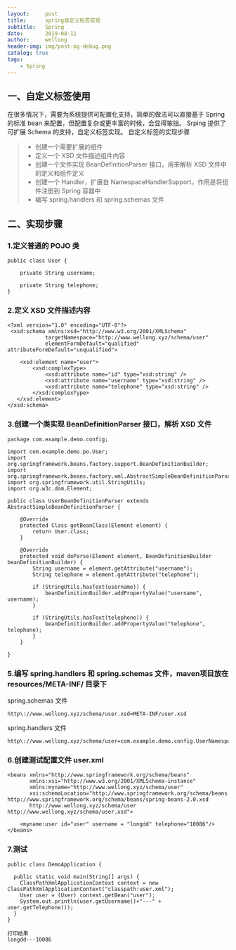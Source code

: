 ```yaml
---
layout:     post
title:      spring自定义标签实现
subtitle:   Spring
date:       2019-08-11
author:     wellong
header-img: img/post-bg-debug.png
catalog: true
tags:
    - Spring
---
```



## 一、自定义标签使用
在很多情况下，需要为系统提供可配置化支持，简单的做法可以直接基于 Spring 的标准 bean 来配置，但配置复杂或更丰富的时候，会显得笨拙。
Srping 提供了可扩展 Schema 的支持，自定义标签实现。
自定义标签的实现步骤
> * 创建一个需要扩展的组件
> * 定义一个 XSD 文件描述组件内容
> * 创建一个文件实现 BeanDefinitionParser 接口，用来解析 XSD 文件中的定义和组件定义
> * 创建一个 Handler，扩展自 NamespaceHandlerSupport，作用是将组件注册到 Spring 容器中
> * 编写 spring.handlers 和 spring.schemas 文件

## 二、实现步骤
### 1.定义普通的 POJO 类
```
public class User {

    private String username;

    private String telephone;
}
```
### 2.定义 XSD 文件描述内容
```
<?xml version="1.0" encoding="UTF-8"?>
 <xsd:schema xmlns:xsd="http://www.w3.org/2001/XMLSchema"
            targetNamespace="http://www.wellong.xyz/schema/user"
            elementFormDefault="qualified" attributeFormDefault="unqualified">

    <xsd:element name="user">
        <xsd:complexType>
            <xsd:attribute name="id" type="xsd:string" />
            <xsd:attribute name="username" type="xsd:string" />
            <xsd:attribute name="telephone" type="xsd:string" />
        </xsd:complexType>
   </xsd:element>
</xsd:schema>
```

### 3.创建一个类实现 BeanDefinitionParser 接口，解析 XSD 文件
```
package com.example.demo.config;

import com.example.demo.po.User;
import org.springframework.beans.factory.support.BeanDefinitionBuilder;
import org.springframework.beans.factory.xml.AbstractSimpleBeanDefinitionParser;
import org.springframework.util.StringUtils;
import org.w3c.dom.Element;

public class UserBeanDefinitionParser extends AbstractSimpleBeanDefinitionParser {

    @Override
    protected Class getBeanClass(Element element) {
        return User.class;
    }

    @Override
    protected void doParse(Element element, BeanDefinitionBuilder beanDefinitionBuilder) {
        String username = element.getAttribute("username");
        String telephone = element.getAttribute("telephone");

        if (StringUtils.hasText(username)) {
            beanDefinitionBuilder.addPropertyValue("username", username);
        }

        if (StringUtils.hasText(telephone)) {
            beanDefinitionBuilder.addPropertyValue("telephone", telephone);
        }
    }

}

```

### 5.编写 spring.handlers 和 spring.schemas 文件，maven项目放在 resources/META-INF/ 目录下
spring.schemas 文件
```
http\://www.wellong.xyz/schema/user.xsd=META-INF/user.xsd
```
spring.handlers 文件

```
http\://www.wellong.xyz/schema/user=com.example.demo.config.UserNamespaceHandler
```

### 6.创建测试配置文件 user.xml
```
<beans xmlns="http://www.springframework.org/schema/beans"
       xmlns:xsi="http://www.w3.org/2001/XMLSchema-instance"
       xmlns:myname="http://www.wellong.xyz/schema/user"
       xsi:schemaLocation="http://www.springframework.org/schema/beans http://www.springframework.org/schema/beans/spring-beans-2.0.xsd
       http://www.wellong.xyz/schema/user http://www.wellong.xyz/schema/user.xsd">

    <myname:user id="user" username = "longdd" telephone="10086"/>
</beans>
```

### 7.测试
```
public class DemoApplication {

  public static void main(String[] args) {
    ClassPathXmlApplicationContext context = new ClassPathXmlApplicationContext("classpath:user.xml");
    User user = (User) context.getBean("user");
    System.out.println(user.getUsername()+"---" + user.getTelephone());
  }
}

打印结果
longdd---10086
```














 




